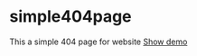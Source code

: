 # simple404page
This a simple 404 page for website
<a href="https://truesolusi.blogspot.com">Show demo</a>
